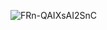 ![FRn-QAIXsAI2SnC](https://user-images.githubusercontent.com/116130693/221198168-07aa0435-a3be-4419-ab02-f20beb8c11fb.jpg)
